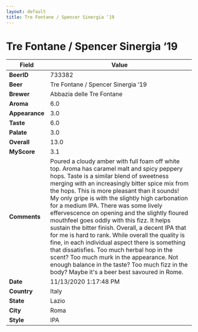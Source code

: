 ```yaml
---
layout: default
title: Tre Fontane / Spencer Sinergia ‘19
---
```


# Tre Fontane / Spencer Sinergia ‘19

| Field         | Value     |
|---------------|-----------|
| **BeerID** | 733382 |
| **Beer** | Tre Fontane / Spencer Sinergia ‘19 |
| **Brewer** | Abbazia delle Tre Fontane |
| **Aroma** | 6.0 |
| **Appearance** | 3.0 |
| **Taste** | 6.0 |
| **Palate** | 3.0 |
| **Overall** | 13.0 |
| **MyScore** | 3.1 |
| **Comments** | Poured a cloudy amber with full foam off white top. Aroma has caramel malt and spicy peppery hops. Taste is a similar blend of sweetness merging with an increasingly bitter spice mix from the hops. This is more pleasant than it sounds! My only gripe is with the slightly high carbonation for a medium IPA. There was some lively effervescence on opening and the slightly floured mouthfeel goes oddly with this fizz. It helps sustain the bitter finish. Overall, a decent IPA that for me is hard to rank. While overall the quality is fine, in each individual aspect there is something that dissatisfies. Too much herbal hop in the scent? Too much murk in the appearance. Not enough balance in the taste? Too much fizz in the body? Maybe it's a beer best savoured in Rome. |
| **Date** | 11/13/2020 1:17:48 PM |
| **Country** | Italy |
| **State** | Lazio |
| **City** | Roma |
| **Style** | IPA |

